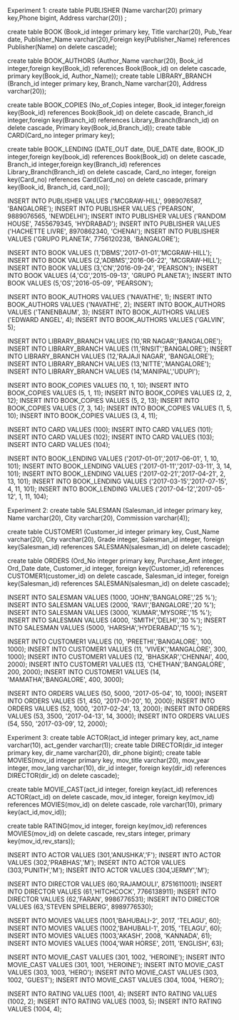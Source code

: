 Experiment 1:
create table PUBLISHER (Name varchar(20) primary key,Phone bigint, Address varchar(20)) ;

create table BOOK (Book_id integer primary key, Title varchar(20), Pub_Year date, Publisher_Name 
varchar(20),Foreign key(Publisher_Name) references Publisher(Name) on delete cascade);

create table BOOK_AUTHORS (Author_Name varchar(20), Book_id integer,foreign key(Book_id) 
references Book(Book_id) on delete cascade, primary key(Book_id, Author_Name));
create table LIBRARY_BRANCH (Branch_id integer primary key, Branch_Name varchar(20), Address 
varchar(20));

create table BOOK_COPIES (No_of_Copies integer, Book_id integer,foreign key(Book_id) references 
Book(Book_id) on delete cascade, Branch_id integer,foreign key(Branch_id) references 
Library_Branch(Branch_id) on delete cascade, Primary key(Book_id,Branch_id));
create table CARD(Card_no integer primary key);

create table BOOK_LENDING (DATE_OUT date, DUE_DATE date, BOOK_ID integer,foreign 
key(book_id) references Book(Book_id) on delete cascade, Branch_id integer,foreign key(Branch_id) 
references Library_Branch(Branch_id) on delete cascade, Card_no integer, foreign key(Card_no) 
references Card(Card_no) on delete cascade, primary key(Book_id, Branch_id, card_no));

INSERT INTO PUBLISHER VALUES ('MCGRAW-HILL', 9989076587, 'BANGALORE');
INSERT INTO PUBLISHER VALUES ('PEARSON', 9889076565, 'NEWDELHI');
INSERT INTO PUBLISHER VALUES ('RANDOM HOUSE', 7455679345, 'HYDRABAD');
INSERT INTO PUBLISHER VALUES ('HACHETTE LIVRE', 8970862340, 'CHENAI');
INSERT INTO PUBLISHER VALUES ('GRUPO PLANETA', 7756120238, 'BANGALORE');

INSERT INTO BOOK VALUES (1,'DBMS','2017-01-01','MCGRAW-HILL');
INSERT INTO BOOK VALUES (2,'ADBMS','2016-06-22', 'MCGRAW-HILL');
INSERT INTO BOOK VALUES (3,'CN','2016-09-24', 'PEARSON');
INSERT INTO BOOK VALUES (4,'CG','2015-09-13', 'GRUPO PLANETA');
INSERT INTO BOOK VALUES (5,'OS','2016-05-09', 'PEARSON');

INSERT INTO BOOK_AUTHORS VALUES ('NAVATHE', 1);
INSERT INTO BOOK_AUTHORS VALUES ('NAVATHE', 2);
INSERT INTO BOOK_AUTHORS VALUES ('TANENBAUM', 3);
INSERT INTO BOOK_AUTHORS VALUES ('EDWARD ANGEL', 4);
INSERT INTO BOOK_AUTHORS VALUES ('GALVIN', 5);

INSERT INTO LIBRARY_BRANCH VALUES (10,'RR NAGAR','BANGALORE');
INSERT INTO LIBRARY_BRANCH VALUES (11,'RNSIT','BANGALORE');
INSERT INTO LIBRARY_BRANCH VALUES (12,'RAJAJI NAGAR', 'BANGALORE');
INSERT INTO LIBRARY_BRANCH VALUES (13,'NITTE','MANGALORE');
INSERT INTO LIBRARY_BRANCH VALUES (14,'MANIPAL','UDUPI');

INSERT INTO BOOK_COPIES VALUES (10, 1, 10);
INSERT INTO BOOK_COPIES VALUES (5, 1, 11);
INSERT INTO BOOK_COPIES VALUES (2, 2, 12);
INSERT INTO BOOK_COPIES VALUES (5, 2, 13);
INSERT INTO BOOK_COPIES VALUES (7, 3, 14);
INSERT INTO BOOK_COPIES VALUES (1, 5, 10);
INSERT INTO BOOK_COPIES VALUES (3, 4, 11);

INSERT INTO CARD VALUES (100);
INSERT INTO CARD VALUES (101);
INSERT INTO CARD VALUES (102);
INSERT INTO CARD VALUES (103);
INSERT INTO CARD VALUES (104);

INSERT INTO BOOK_LENDING VALUES ('2017-01-01','2017-06-01', 1, 10, 101);
INSERT INTO BOOK_LENDING VALUES ('2017-01-11','2017-03-11', 3, 14, 101);
INSERT INTO BOOK_LENDING VALUES ('2017-02-21','2017-04-21', 2, 13, 101);
INSERT INTO BOOK_LENDING VALUES ('2017-03-15','2017-07-15', 4, 11, 101);
INSERT INTO BOOK_LENDING VALUES ('2017-04-12','2017-05-12', 1, 11, 104);

Experiment 2:
create table SALESMAN (Salesman_id integer primary key, Name varchar(20), City varchar(20), 
Commission varchar(4));

create table CUSTOMER1 (Customer_id integer primary key, Cust_Name varchar(20), City 
varchar(20), Grade integer, Salesman_id integer, foreign key(Salesman_id) references 
SALESMAN(salesman_id) on delete cascade);

create table ORDERS (Ord_No integer primary key, Purchase_Amt integer, Ord_Date date, 
Customer_id integer, foreign key(Customer_id) references CUSTOMER1(customer_id) on delete 
cascade, Salesman_id integer, foreign key(Salesman_id) references SALESMAN(salesman_id) on 
delete cascade);

INSERT INTO SALESMAN VALUES (1000, 'JOHN','BANGALORE','25 %');
INSERT INTO SALESMAN VALUES (2000, 'RAVI','BANGALORE','20 %');
INSERT INTO SALESMAN VALUES (3000, 'KUMAR','MYSORE','15 %');
INSERT INTO SALESMAN VALUES (4000, 'SMITH','DELHI','30 %');
INSERT INTO SALESMAN VALUES (5000, 'HARSHA','HYDERABAD','15 %');

INSERT INTO CUSTOMER1 VALUES (10, 'PREETHI','BANGALORE', 100, 1000);
INSERT INTO CUSTOMER1 VALUES (11, 'VIVEK','MANGALORE', 300, 1000);
INSERT INTO CUSTOMER1 VALUES (12, 'BHASKAR','CHENNAI', 400, 2000);
INSERT INTO CUSTOMER1 VALUES (13, 'CHETHAN','BANGALORE', 200, 2000);
INSERT INTO CUSTOMER1 VALUES (14, 'MAMATHA','BANGALORE', 400, 3000);

INSERT INTO ORDERS VALUES (50, 5000, '2017-05-04', 10, 1000);
INSERT INTO ORDERS VALUES (51, 450, '2017-01-20', 10, 2000);
INSERT INTO ORDERS VALUES (52, 1000, '2017-02-24', 13, 2000);
INSERT INTO ORDERS VALUES (53, 3500, '2017-04-13', 14, 3000);
INSERT INTO ORDERS VALUES (54, 550, '2017-03-09', 12, 2000);

Experiment 3:
create table ACTOR(act_id integer primary key, act_name varchar(10), act_gender varchar(1));
create table DIRECTOR(dir_id integer primary key, dir_name varchar(20), dir_phone bigint);
create table MOVIES(mov_id integer primary key, mov_title varchar(20), mov_year integer, 
mov_lang varchar(10), dir_id integer, foreign key(dir_id) references DIRECTOR(dir_id) on delete 
cascade);

create table MOVIE_CAST(act_id integer, foreign key(act_id) references ACTOR(act_id) on delete 
cascade, mov_id integer, foreign key(mov_id) references MOVIES(mov_id) on delete cascade, role 
varchar(10), primary key(act_id,mov_id));

create table RATING(mov_id integer, foreign key(mov_id) references MOVIES(mov_id) on delete 
cascade, rev_stars integer, primary key(mov_id,rev_stars));

INSERT INTO ACTOR VALUES (301,'ANUSHKA','F');
INSERT INTO ACTOR VALUES (302,'PRABHAS','M');
INSERT INTO ACTOR VALUES (303,'PUNITH','M');
INSERT INTO ACTOR VALUES (304,'JERMY','M');

INSERT INTO DIRECTOR VALUES (60,'RAJAMOULI', 8751611001);
INSERT INTO DIRECTOR VALUES (61,'HITCHCOCK', 7766138911);
INSERT INTO DIRECTOR VALUES (62,'FARAN', 9986776531);
INSERT INTO DIRECTOR VALUES (63,'STEVEN SPIELBERG', 8989776530);

INSERT INTO MOVIES VALUES (1001,'BAHUBALI-2', 2017, 'TELAGU', 60);
INSERT INTO MOVIES VALUES (1002,'BAHUBALI-1', 2015, 'TELAGU', 60);
INSERT INTO MOVIES VALUES (1003,'AKASH', 2008, 'KANNADA', 61);
INSERT INTO MOVIES VALUES (1004,'WAR HORSE', 2011, 'ENGLISH', 63);

INSERT INTO MOVIE_CAST VALUES (301, 1002, 'HEROINE');
INSERT INTO MOVIE_CAST VALUES (301, 1001, 'HEROINE');
INSERT INTO MOVIE_CAST VALUES (303, 1003, 'HERO');
INSERT INTO MOVIE_CAST VALUES (303, 1002, 'GUEST');
INSERT INTO MOVIE_CAST VALUES (304, 1004, 'HERO');

INSERT INTO RATING VALUES (1001, 4);
INSERT INTO RATING VALUES (1002, 2);
INSERT INTO RATING VALUES (1003, 5);
INSERT INTO RATING VALUES (1004, 4);
